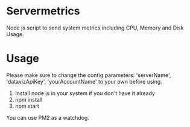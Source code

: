 # Servermetrics
Node js script to send system metrics including CPU, Memory and Disk Usage.

# Usage
Please make sure to change the config parameters: 'serverName', 'datavizApiKey', 'yourAccountName' to your own before using.

1. Install node js in your system if you don't have it already
2. npm install
3. npm start

You can use PM2 as a watchdog.
